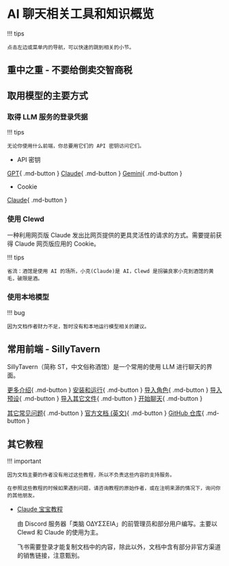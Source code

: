 # AI 聊天相关工具和知识概览

!!! tips

    点击左边或菜单内的导航，可以快速的跳到相关的小节。

## 重中之重 - 不要给倒卖交智商税

## 取用模型的主要方式

### 取得 LLM 服务的登录凭据

!!! tips
    
    无论你使用什么前端，你总要用它们的 API 密钥访问它们。

* API 密钥

[GPT](api_connection/index.md#openai-chatgpt){ .md-button }
[Claude](api_connection/index.md#anthropic-claude){ .md-button }
[Gemini](api_connection/index.md#google-gemini){ .md-button }

* Cookie

[Claude](#){ .md-button }

### 使用 Clewd
一种利用网页版 Claude 发出比网页提供的更具灵活性的请求的方式。需要提前获得 Claude 网页版应用的 Cookie。

!!! tips

    省流：酒馆是使用 AI 的场所，小克(Claude)是 AI，Clewd 是拐骗良家小克到酒馆的黄毛，破限是酒。

### 使用本地模型

!!! bug

    因为文档作者财力不足，暂时没有和本地运行模型相关的建议。

## 常用前端 - SillyTavern 

SillyTavern（简称 ST，中文俗称酒馆）是一个常用的使用 LLM 进行聊天的界面。

[更多介绍](sillytavern/index.md){ .md-button }
[安装和运行](sillytavern/install.md){ .md-button }
[导入角色](sillytavern/get_char.md){ .md-button }
[导入预设](sillytavern/get_preset.md){ .md-button }
[导入其它文件](sillytavern/get_resource.md){ .md-button }
[开始聊天](sillytavern/chat.md){ .md-button }

[其它常见问题](sillytavern/faq.md){ .md-button }
[官方文档 (英文)](https://docs.sillytavern.app){ .md-button }
[GitHub 仓库](https://github.com/SillyTavern/SillyTavern){ .md-button }

## 其它教程

!!! important 

    因为文档主要的作者没有用过这些教程，所以不负责这些内容的支持服务。
    
    在参照这些教程的时候如果遇到问题，请咨询教程的原始作者，或在注明来源的情况下，询问你的其他朋友。

* [Claude 宝宝教程](https://sqivg8d05rm.feishu.cn/wiki/BBocw85QTiA8EXkNcUZcT2pCnIe) 
  
    由 Discord 服务器「类脑 ΟΔΥΣΣΕΙΑ」的前管理员和部分用户编写。主要以 Clewd 和 Claude 的使用为主。

    飞书需要登录才能复制文档中的内容，除此以外，文档中含有部分非官方渠道的销售链接，注意甄别。